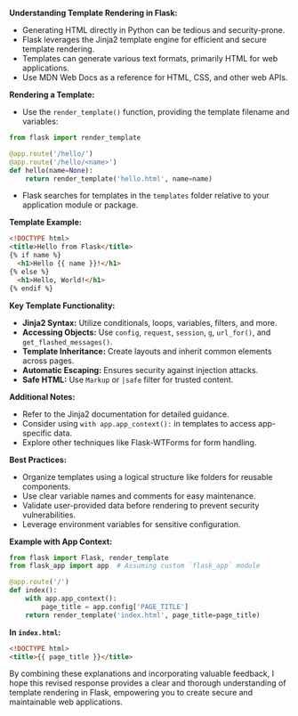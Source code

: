 **Understanding Template Rendering in Flask:**

- Generating HTML directly in Python can be tedious and security-prone.
- Flask leverages the Jinja2 template engine for efficient and secure template rendering.
- Templates can generate various text formats, primarily HTML for web applications.
- Use MDN Web Docs as a reference for HTML, CSS, and other web APIs.

**Rendering a Template:**

- Use the `render_template()` function, providing the template filename and variables:

```python
from flask import render_template

@app.route('/hello/')
@app.route('/hello/<name>')
def hello(name=None):
    return render_template('hello.html', name=name)
```

- Flask searches for templates in the `templates` folder relative to your application module or package.

**Template Example:**

```html
<!DOCTYPE html>
<title>Hello from Flask</title>
{% if name %}
  <h1>Hello {{ name }}!</h1>
{% else %}
  <h1>Hello, World!</h1>
{% endif %}
```

**Key Template Functionality:**

- **Jinja2 Syntax:** Utilize conditionals, loops, variables, filters, and more.
- **Accessing Objects:** Use `config`, `request`, `session`, `g`, `url_for()`, and `get_flashed_messages()`.
- **Template Inheritance:** Create layouts and inherit common elements across pages.
- **Automatic Escaping:** Ensures security against injection attacks.
- **Safe HTML:** Use `Markup` or `|safe` filter for trusted content.

**Additional Notes:**

- Refer to the Jinja2 documentation for detailed guidance.
- Consider using `with app.app_context():` in templates to access app-specific data.
- Explore other techniques like Flask-WTForms for form handling.

**Best Practices:**

- Organize templates using a logical structure like folders for reusable components.
- Use clear variable names and comments for easy maintenance.
- Validate user-provided data before rendering to prevent security vulnerabilities.
- Leverage environment variables for sensitive configuration.

**Example with App Context:**

```python
from flask import Flask, render_template
from flask_app import app  # Assuming custom `flask_app` module

@app.route('/')
def index():
    with app.app_context():
        page_title = app.config['PAGE_TITLE']
    return render_template('index.html', page_title=page_title)
```

**In `index.html`:**

```html
<!DOCTYPE html>
<title>{{ page_title }}</title>
```

By combining these explanations and incorporating valuable feedback, I hope this revised response provides a clear and thorough understanding of template rendering in Flask, empowering you to create secure and maintainable web applications.